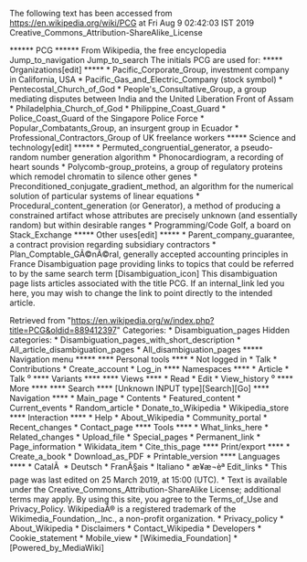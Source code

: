 The following text has been accessed from https://en.wikipedia.org/wiki/PCG at Fri Aug 9 02:42:03 IST 2019
Creative_Commons_Attribution-ShareAlike_License




















****** PCG ******
From Wikipedia, the free encyclopedia
Jump_to_navigation Jump_to_search
The initials PCG are used for:
***** Organizations[edit] *****
    * Pacific_Corporate_Group, investment company in California, USA
    * Pacific_Gas_and_Electric_Company (stock symbol)
    * Pentecostal_Church_of_God
    * People's_Consultative_Group, a group mediating disputes between India and
      the United Liberation Front of Assam
    * Philadelphia_Church_of_God
    * Philippine_Coast_Guard
    * Police_Coast_Guard of the Singapore Police Force
    * Popular_Combatants_Group, an insurgent group in Ecuador
    * Professional_Contractors_Group of UK freelance workers
***** Science and technology[edit] *****
    * Permuted_congruential_generator, a pseudo-random number generation
      algorithm
    * Phonocardiogram, a recording of heart sounds
    * Polycomb-group_proteins, a group of regulatory proteins which remodel
      chromatin to silence other genes
    * Preconditioned_conjugate_gradient_method, an algorithm for the numerical
      solution of particular systems of linear equations
    * Procedural_content_generation (or Generator), a method of producing a
      constrained artifact whose attributes are precisely unknown (and
      essentially random) but within desirable ranges
    * Programming/Code Golf, a board on Stack_Exchange
***** Other uses[edit] *****
    * Parent_company_guarantee, a contract provision regarding subsidiary
      contractors
    * Plan_Comptable_GÃ©nÃ©ral, generally accepted accounting principles in
      France
                      Disambiguation page providing links to topics that could
                      be referred to by the same search term
[Disambiguation_icon] This disambiguation page lists articles associated with
                      the title PCG.
                      If an internal_link led you here, you may wish to change
                      the link to point directly to the intended article.

Retrieved from "https://en.wikipedia.org/w/index.php?title=PCG&oldid=889412397"
Categories:
    * Disambiguation_pages
Hidden categories:
    * Disambiguation_pages_with_short_description
    * All_article_disambiguation_pages
    * All_disambiguation_pages
***** Navigation menu *****
**** Personal tools ****
    * Not logged in
    * Talk
    * Contributions
    * Create_account
    * Log_in
**** Namespaces ****
    * Article
    * Talk
⁰
**** Variants ****
**** Views ****
    * Read
    * Edit
    * View_history
⁰
**** More ****
**** Search ****
[Unknown INPUT type][Search][Go]
**** Navigation ****
    * Main_page
    * Contents
    * Featured_content
    * Current_events
    * Random_article
    * Donate_to_Wikipedia
    * Wikipedia_store
**** Interaction ****
    * Help
    * About_Wikipedia
    * Community_portal
    * Recent_changes
    * Contact_page
**** Tools ****
    * What_links_here
    * Related_changes
    * Upload_file
    * Special_pages
    * Permanent_link
    * Page_information
    * Wikidata_item
    * Cite_this_page
**** Print/export ****
    * Create_a_book
    * Download_as_PDF
    * Printable_version
**** Languages ****
    * CatalÃ 
    * Deutsch
    * FranÃ§ais
    * Italiano
    * æ¥æ¬èª
Edit_links
    * This page was last edited on 25 March 2019, at 15:00 (UTC).
    * Text is available under the Creative_Commons_Attribution-ShareAlike
      License; additional terms may apply. By using this site, you agree to the
      Terms_of_Use and Privacy_Policy. WikipediaÂ® is a registered trademark of
      the Wikimedia_Foundation,_Inc., a non-profit organization.
    * Privacy_policy
    * About_Wikipedia
    * Disclaimers
    * Contact_Wikipedia
    * Developers
    * Cookie_statement
    * Mobile_view
    * [Wikimedia_Foundation]
    * [Powered_by_MediaWiki]

